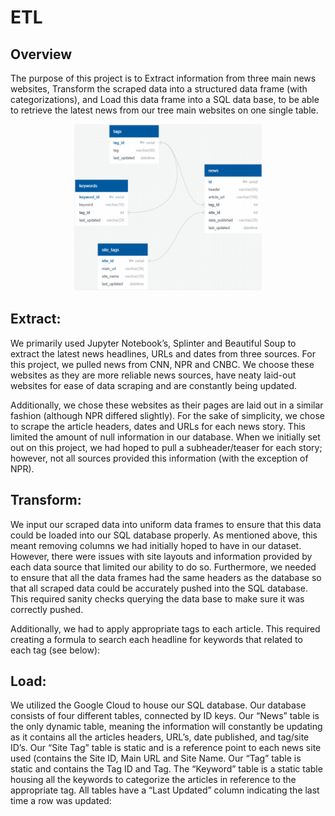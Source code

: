 # ETL

## Overview

The purpose of this project is to Extract information from three main news websites, Transform the scraped
data into a structured data frame (with categorizations), and Load this data frame into a SQL data base, to be able to
retrieve the latest news from our tree main websites on one single table.

<p align="center">
  <img src="DB%20Strucute.PNG" width="300">
</p>

## Extract:

We primarily used Jupyter Notebook’s, Splinter and Beautiful Soup to extract the latest news headlines, URLs and
dates from three sources. For this project, we pulled news from CNN, NPR and CNBC. We choose these websites as
they are more reliable news sources, have neaty laid-out websites for ease of data scraping and are constantly being
updated.

Additionally, we chose these websites as their pages are laid out in a similar fashion (although NPR differed slightly).
For the sake of simplicity, we chose to scrape the article headers, dates and URLs for each news story. This limited
the amount of null information in our database.
When we initially set out on this project, we had hoped to pull a subheader/teaser for each story; however,
not all sources provided this information (with the exception of NPR).

## Transform:

We input our scraped data into uniform data frames to ensure that this data could be loaded into our SQL database
properly. As mentioned above, this meant removing columns we had initially hoped to have in our dataset.
However, there were issues with site layouts and information provided by each data source that limited our ability
to do so. Furthermore, we needed to ensure that all the data frames had the same headers as the database so that
all scraped data could be accurately pushed into the SQL database. This required sanity checks querying the data base to make sure it was correctly pushed.

Additionally, we had to apply appropriate tags to each article. This required creating a formula to search each
headline for keywords that related to each tag (see below):

## Load:

We utilized the Google Cloud to house our SQL database. Our database consists of four different tables, connected
by ID keys.
Our “News” table is the only dynamic table, meaning the information will constantly be updating as it
contains all the articles headers, URL’s, date published, and tag/site ID’s.
Our “Site Tag” table is static and is a reference point to each news site used (contains the Site ID, Main URL
and Site Name.
Our “Tag” table is static and contains the Tag ID and Tag.
The “Keyword” table is a static table housing all the keywords to categorize the articles in reference to the
appropriate tag. All tables have a “Last Updated” column indicating the last time a row was updated:
